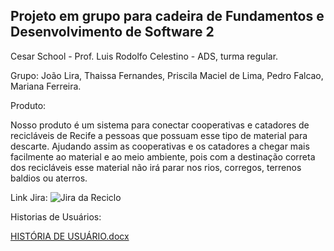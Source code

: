 ## Projeto em grupo para cadeira de Fundamentos e Desenvolvimento de Software 2

Cesar School - Prof. Luis Rodolfo Celestino - ADS, turma regular.

Grupo: João Lira, Thaissa Fernandes, Priscila Maciel de Lima, Pedro Falcao, Mariana Ferreira.

Produto:

Nosso produto é um sistema para conectar cooperativas e catadores de recicláveis de Recife a pessoas que possuam esse tipo de material para descarte.
Ajudando assim as cooperativas e os catadores a chegar mais facilmente ao material e ao meio ambiente, pois com a destinação correta dos recicláveis esse material não irá parar nos rios, corregos, terrenos
baldios ou aterros. 

Link Jira:
![Jira da Reciclo](https://github.com/user-attachments/assets/f268839c-6533-4440-874e-7eeabf35e0f3)

Historias de Usuários:

[HISTÓRIA DE USUÁRIO.docx](https://github.com/user-attachments/files/16852381/HISTORIA.DE.USUARIO.docx)
